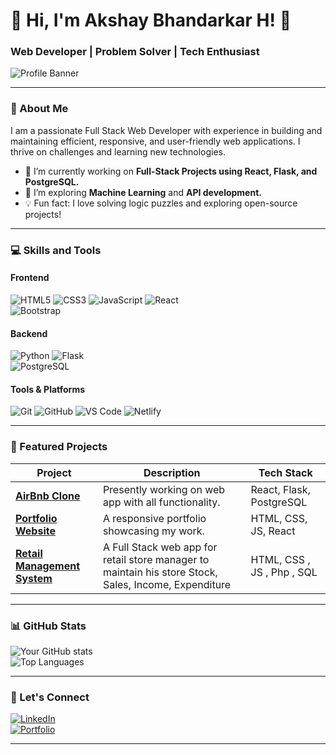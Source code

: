 # 🌟 **Hi, I'm Akshay Bhandarkar H!** 👋  
### **Web Developer | Problem Solver | Tech Enthusiast**  
![Profile Banner](https://via.placeholder.com/1200x400.png?text=THINK.+CODE.+INNOVATE)  

---

### **🚀 About Me**  
I am a passionate Full Stack Web Developer with experience in building and maintaining efficient, responsive, and user-friendly web applications. I thrive on challenges and learning new technologies.  

- 🔭 I’m currently working on **Full-Stack Projects using React, Flask, and PostgreSQL.**  
- 🌱 I’m exploring **Machine Learning** and **API development.**  
- 💡 Fun fact: I love solving logic puzzles and exploring open-source projects!  

---

### **💻 Skills and Tools**  

#### **Frontend**  
![HTML5](https://img.shields.io/badge/HTML5-E34F26?style=for-the-badge&logo=html5&logoColor=white)
![CSS3](https://img.shields.io/badge/CSS3-1572B6?style=for-the-badge&logo=css3&logoColor=white)
![JavaScript](https://img.shields.io/badge/JavaScript-F7DF1E?style=for-the-badge&logo=javascript&logoColor=black)
![React](https://img.shields.io/badge/React-61DAFB?style=for-the-badge&logo=react&logoColor=black)  
![Bootstrap](https://img.shields.io/badge/Bootstrap-7952B3?style=for-the-badge&logo=bootstrap&logoColor=white)

#### **Backend**  
![Python](https://img.shields.io/badge/Python-3776AB?style=for-the-badge&logo=python&logoColor=white)
![Flask](https://img.shields.io/badge/Flask-000000?style=for-the-badge&logo=flask&logoColor=white)  
![PostgreSQL](https://img.shields.io/badge/PostgreSQL-336791?style=for-the-badge&logo=postgresql&logoColor=white)

#### **Tools & Platforms**  
![Git](https://img.shields.io/badge/Git-F05032?style=for-the-badge&logo=git&logoColor=white)
![GitHub](https://img.shields.io/badge/GitHub-181717?style=for-the-badge&logo=github&logoColor=white)
![VS Code](https://img.shields.io/badge/VS_Code-007ACC?style=for-the-badge&logo=visual-studio-code&logoColor=white)
![Netlify](https://img.shields.io/badge/Netlify-430098?style=for-the-badge&logo=netlify&logoColor=white)

---

### **📂 Featured Projects**  
| Project | Description | Tech Stack |  
|---------|-------------|------------|  
| **[AirBnb Clone](#)** | Presently working on web app with all functionality. | React, Flask, PostgreSQL |  
| **[Portfolio Website](#)** | A responsive portfolio showcasing my work. | HTML, CSS, JS, React |  
| **[Retail Management System](#)** |A Full Stack web app for retail store manager to maintain his store Stock, Sales, Income, Expenditure | HTML, CSS , JS , Php , SQL |  

---

### **📊 GitHub Stats**  

![Your GitHub stats](https://github-readme-stats.vercel.app/api?username=AkshayBhandarkarH&show_icons=true&theme=radical)  
![Top Languages](https://github-readme-stats.vercel.app/api/top-langs/?username=AkshayBhandarkarH&layout=compact&theme=radical)

---

### **🤝 Let's Connect**  

[![LinkedIn](https://img.shields.io/badge/LinkedIn-0A66C2?style=for-the-badge&logo=linkedin&logoColor=white)](https://linkedin.com/in/akshay5619)  
[![Portfolio](https://img.shields.io/badge/Portfolio-121212?style=for-the-badge&logo=react&logoColor=white)](https://akshaybhandarkarportfoli-59b2e.web.app/)

---


